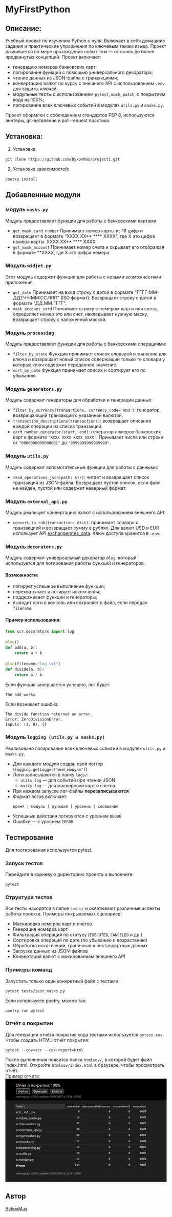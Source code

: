# MyFirstPython

## Описание: 
Учебный проект по изучению Python с нуля. 
Включает в себя домашние задания и практические упражнения по ключевым темам языка.
Проект развивается по мере прохождения новых тем — от основ до более продвинутых концепций.
Проект включает:
- генерацию номеров банковских карт;
- логирование функций с помощью универсального декоратора;
- чтение данных из JSON-файла с транзакциями;
- конвертацию валют по курсу с внешнего API с использованием `.env` для защиты ключей;
- модульные тесты с использованием `pytest`, `mock`, `patch`, с покрытием кода на 100%;
- логирование всех ключевых событий в модулях `utils.py` и `masks.py`.

Проект оформлен с соблюдением стандартов PEP 8, используются линтеры, git-ветвление и pull-request практика.

## Установка:
1. Установка:

```git clone https://github.com/BykovMax/project1.git```

2. Установка зависимостей:

```poetry install```


## Добавленные модули
### модуль `masks.py`
Модуль предоставляет функции для работы с банковскими картами 
- `get_mask_card_number` Принимает номер карты из 16 цифр и возвращает в формате "XXXX XX** **** XXXX", где Х это цифра номера карты.
XXXX XX** **** XXXX
- `get_mask_account` Принимает номер счета и скрывает его отображая в формате **XXXX, где Х это цифра номера.

### Модуль `widjet.py`
Этот модуль  содержит функции для работы с новыми возможностями приложения.
- `get_date` Принимает на вход строку с датой в формате "ГГГГ-ММ-ДДTЧЧ:ММ:СС.ffffff" (ISO формат). Возвращает строку с датой в формате "ДД.ММ.ГГГГ".
 - `mask_account_card` Принимает строку с номером карты или счета, определяет номер это или счет, накладывает нужную маску,
    возвращает строку с наложенной маской.

### Модуль `processing`
Модуль предоставляет функции для работы с банковскими операциями:
- `filter_by_state` Функция принимает список словарей и значение для ключа и возвращает новый
    список содержащий только те словари у которых ключ содержит переданное значение.
- `sort_by_date` Функция принимает список и сортирует его по убыванию.

### Модуль `generators.py`
Модуль содержит генераторы для обработки и генерации данных:
- `filter_by_currency(transactions, currency_code='RUB')`: генератор, возвращающий транзакции с указанной валютой.
- `transaction_descriptions(transactions)`: возвращает описание каждой операции из списка транзакций.
- `card_number_generator(start, end)`: генератор номеров банковских карт в формате `'XXXX XXXX XXXX XXXX'`. Принимает числа или строки от `"0000000000000001"` до `"9999999999999999"`.

### Модуль `utils.py`
Модуль содержит вспомогательные функции для работы с данными:
- `read_operations_json(path: str)`: читает и возвращает список транзакций из JSON-файла. Возвращает пустой список, если файл не найден, пустой или содержит неверный формат.

### Модуль `external_api.py`
Модуль реализует конвертацию валют с использованием внешнего API:
- `convert_to_rub(transaction: dict)`: принимает словарь с транзакцией и возвращает сумму в рублях. Для валют USD и EUR использует API [exchangerates_data](https://apilayer.com/). Ключ доступа хранится в `.env`.

### Модуль `decorators.py`
Модуль содержит универсальный декоратор `@log`, который используется для логирования работы функций и генераторов.
#### Возможности:
- логирует успешное выполнение функции;
- перехватывает и логирует исключения;
- поддерживает функции и генераторы;
- выводит логи в консоль или сохраняет в файл, если передан `filename`.

#### Пример использования:
```python
from scr.decorators import log

@log()
def add(a, b):
    return a + b

@log(filename="log.txt")
def divide(a, b):
    return a / b
```

Если функция завершается успешно, лог будет:
```
The add works
```

Если возникает ошибка:
```
The divide function returned an error.
Error: ZeroDivisionError.
Inputs: (1, 0), {}
```

### Модуль `logging (utils.py и masks.py)`
Реализовано логирование всех ключевых событий в модулях `utils.py` и `masks.py`.

- Для каждого модуля создан свой логгер (`logging.getLogger("имя_модуля")`)
- Логи записываются в папку `logs/`:
  - `utils.log` — для событий при чтении JSON
  - `masks.log` — для маскировки карт и счетов
- При каждом запуске лог-файлы **перезаписываются**
- Формат логов включает:
  ```
  время | модуль | функция | уровень | сообщение
  ```
- Успешные действия логируются с уровнем `DEBUG`
- Ошибки — с уровнем `ERROR`

## Тестирование
Для тестирования используется pytest.

### Запуск тестов 
Перейдите в корневую директорию проекта и выполните:
```
pytest
```

### Структура тестов
Все тесты находятся в папке `tests/` и охватывают различные аспекты работы проекта. Примеры покрываемых сценариев:
- Маскировка номеров карт и счетов
- Генерация номеров карт
- Фильтрация операций по статусу (`EXECUTED`, `CANCELED` и др.)
- Сортировка операций по дате (по убыванию и возрастанию)
- Обработка исключений, граничных и нестандартных данных
- Загрузка данных из JSON-файлов
- Конвертация валют с мокированием внешнего API

### Примеры команд
Запустить только один конкретный файл с тестами:
```
pytest tests/test_masks.py
```
Если используете poetry, можно так:
```
poetry run pytest
```

### Отчёт о покрытии
Для генерации отчёта покрытия кода тестами используется `pytest-cov`.  
Чтобы создать HTML-отчёт покрытия:
```
pytest --cov=scr --cov-report=html
```
После выполнения появится папка `htmlcov/`, в которой будет файл index.html. Откройте `htmlcov/index.html` в браузере, чтобы просмотреть отчёт.  
Пример отчета:  
![assets/coverage-report.png](assets/coverage-report.png)


## Автор

[BykovMax](https://github.com/BykovMax)